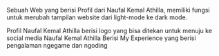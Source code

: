 Sebuah Web yang berisi Profil dari Naufal Kemal Athilla, memiliki fungsi untuk merubah tampilan website dari light-mode ke dark mode.

Profil Naufal Kemal Athilla  berisi logo yang bisa ditekan untuk menuju ke social media Naufal Kemal Athilla
Berisi My Experience yang berisi pengalaman ngegame dan ngoding
